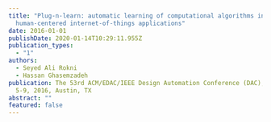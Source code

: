 ```yaml
---
title: "Plug-n-learn: automatic learning of computational algorithms in
  human-centered internet-of-things applications"
date: 2016-01-01
publishDate: 2020-01-14T10:29:11.955Z
publication_types:
  - "1"
authors:
  - Seyed Ali Rokni
  - Hassan Ghasemzadeh
publication: The 53rd ACM/EDAC/IEEE Design Automation Conference (DAC), June
  5-9, 2016, Austin, TX
abstract: ""
featured: false
---
```

